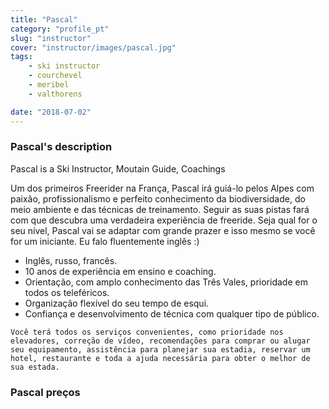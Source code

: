 ```yaml
---
title: "Pascal"
category: "profile_pt"
slug: "instructor"
cover: "instructor/images/pascal.jpg"
tags:
    - ski instructor
    - courchevel
    - meribel
    - valthorens

date: "2018-07-02"
---
```


### Pascal's description
Pascal is a Ski Instructor, Moutain Guide, Coachings

Um dos primeiros Freerider na França, Pascal irá guiá-lo pelos Alpes com paixão, profissionalismo e perfeito conhecimento da biodiversidade, do meio ambiente e das técnicas de treinamento.
Seguir as suas pistas fará com que descubra uma verdadeira experiência de freeride.
Seja qual for o seu nível, Pascal vai se adaptar com grande prazer e isso mesmo se você for um iniciante.
Eu falo fluentemente inglês :)
 
* Inglês, russo, francês.
* 10 anos de experiência em ensino e coaching.
* Orientação, com amplo conhecimento das Três Vales, prioridade em todos os teleféricos.
* Organização flexível do seu tempo de esqui.
* Confiança e desenvolvimento de técnica com qualquer tipo de público.

`Você terá todos os serviços convenientes, como prioridade nos elevadores, correção de vídeo, recomendações para comprar ou alugar seu equipamento, assistência para planejar sua estadia, reservar um hotel, restaurante e toda a ajuda necessária para obter o melhor de sua estada.`

### Pascal preços